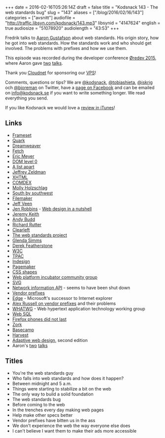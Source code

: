+++
date = 2016-02-16T05:26:14Z
draft = false
title = "Kodsnack 143 - The web standards bug"
slug = "143"
aliases = ["/blog/2016/02/16/143"]
categories = ["avsnitt"]
audiofile = "http://traffic.libsyn.com/kodsnack/143.mp3"
libsynid = "4147624"
english = true
audiosize = "51078920"
audiolength = "43:53"
+++

Fredrik talks to [Aaron Gustafson](https://aaron-gustafson.com/) about web standards. His origin story, how he got into web standards. How the standards work and who should get involved. The problems with prefixes and how we use them.

This episode was recorded during the developer conference [Øredev 2015](https://vimeo.com/144824775), where Aaron gave [two](https://vimeo.com/144870932) [talks](https://vimeo.com/144979022).

Thank you [Cloudnet](http://www.cloudnet.se) for sponsoring our [VPS](http://en.wikipedia.org/wiki/Virtual_private_server)!

Comments, questions or tips? We are [@kodsnack](https://www.twitter.com/kodsnack), [@tobiashieta](https://www.twitter.com/tobiashieta), [@iskrig](https://www.twitter.com/iskrig) och [@bjoreman](https://www.twitter.com/bjoreman) on Twitter, have a [page on Facebook](https://www.facebook.com/kodsnack) and can be emailed on [info@kodsnack.se](mailto:info@kodsnack.se) if you want to write something longer. We read everything you send.

If you like Kodsnack we would love a [review in iTunes](http://itunes.apple.com/se/podcast/kodsnack/id561631498?l=en)!

## Links ##
* [Frameset](https://developer.mozilla.org/en-US/docs/Web/HTML/Element/frameset)
* [Quark](https://en.wikipedia.org/wiki/QuarkXPress)
* [Dreamweaver](https://en.wikipedia.org/wiki/Adobe_Dreamweaver)
* [Fetch](https://en.wikipedia.org/wiki/Fetch_%28FTP_client%29)
* [Eric Meyer](https://en.wikipedia.org/wiki/Eric_A._Meyer)
* [DOM level 0](http://www.quirksmode.org/js/dom0.html)
* [A list apart](http://alistapart.com/about)
* [Jeffrey Zeldman](https://en.wikipedia.org/wiki/Jeffrey_Zeldman)
* [XHTML](https://en.wikipedia.org/wiki/XHTML)
* [COMDEX](https://en.wikipedia.org/wiki/COMDEX)
* [Molly Holzschlag](https://en.wikipedia.org/wiki/Molly_Holzschlag)
* [South by southwest](https://en.wikipedia.org/wiki/South_by_Southwest)
* [Filemaker](https://en.wikipedia.org/wiki/FileMaker)
* [Jeff Veen](https://twitter.com/veen?lang=sv)
* [Jen Robbins](https://en.wikipedia.org/wiki/Jennifer_Niederst_Robbins) - [Web design in a nutshell](http://shop.oreilly.com/product/9780596009878.do)
* [Jeremy Keith](https://adactio.com/)
* [Andy Budd](http://clearleft.com/is/andy-budd)
* [Richard Rutter](http://clearleft.com/is/richard-rutter)
* [Clearleft](http://clearleft.com/)
* [The web standards project](http://www.webstandards.org/)
* [Glenda Simms](http://www.webstandards.org/about/members/goodwitch/)
* [Derek Featherstone](http://www.webstandards.org/about/members/feather/)
* [W3C](http://www.w3.org/)
* [TPAC](https://www.w3.org/TPAC/)
* [Indesign](https://en.wikipedia.org/wiki/Adobe_InDesign)
* [Pagemaker](https://en.wikipedia.org/wiki/Adobe_PageMaker)
* [CSS shapes](http://www.html5rocks.com/en/tutorials/shapes/getting-started/)
* [Web platform incubator community group](https://www.w3.org/community/wicg/)
* [SVG](https://en.wikipedia.org/wiki/Scalable_Vector_Graphics)
* [Network information API](https://www.w3.org/TR/netinfo-api/) - seems to have been shut down
* [Vendor prefixes](https://developer.mozilla.org/en-US/docs/Glossary/Vendor_Prefix)
* [Edge](https://en.wikipedia.org/wiki/Microsoft_Edge) - Microsoft's successor to Internet explorer
* [Alex Russell on vendor prefixes](https://medium.com/@slightlylate/doing-science-on-the-web-af26d9be2faa#.6zu2sj3y1) and their problems
* [WHATWG](https://whatwg.org/) - Web hypertext application technology working group
* [Web SQL](https://en.wikipedia.org/wiki/Web_SQL_Database)
* [Firefox phones did not last](http://www.theverge.com/2015/12/8/9872802/mozilla-has-killed-the-firefox-phone)
* [Zork](https://en.wikipedia.org/wiki/Zork)
* [Basecamp](https://en.wikipedia.org/wiki/Basecamp_%28software%29)
* [Harvest](https://en.wikipedia.org/wiki/Harvest_%28software%29)
* [Adaptive web design](http://adaptivewebdesign.info/2nd-edition/), second edition
* Aaron's [two](https://vimeo.com/144870932) [talks](https://vimeo.com/144979022)

## Titles ##
* You're the web standards guy
* Who falls into web standards and how does it happen?
* Between midnight and 5 a.m.
* Things were starting to stabilize a bit on the web
* The only way to build a solid foundation
* The web standards bug
* Before coming to the web
* In the trenches every day making web pages
* Help make other specs better
* Vendor prefixes have bitten us in the ass
* We don't experience the web the way everyone else does
* I can't believe I want them to make their ads more accessible